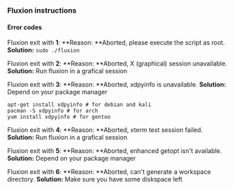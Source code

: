 ### Fluxion instructions

#### Error codes
Fluxion exit with **1**:
**Reason: **Aborted, please execute the script as root.
**Solution:** `sudo ./fluxion`

Fluxion exit with **2**:
**Reason: **Aborted, X (graphical) session unavailable.
**Solution:** Run fluxion in a grafical session

Fluxion exit with **3**:
**Reason: **Aborted, xdpyinfo is unavailable.
**Solution:** Depend on your package manager
```
apt-get install xdpyinfo # for debian and kali
pacman -S xdpyinfo # for arch
yum install xdpyinfo # for gentoo
```

Fluxion exit with **4**:
**Reason: **Aborted, xterm test session failed.
**Solution:**  Run fluxion in a grafical session

Fluxion exit with **5**:
**Reason: **Aborted, enhanced getopt isn't available.
**Solution:**  Depend on your package manager

Fluxion exit with **6**:
**Reason: **Aborted, can't generate a workspace directory.
**Solution:**  Make sure you have some diskspace left